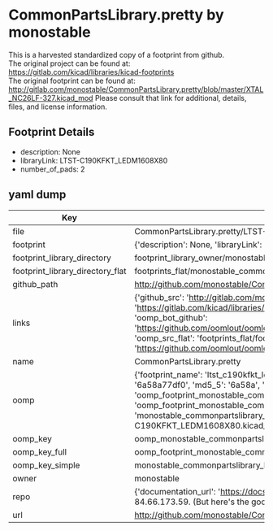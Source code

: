 # CommonPartsLibrary.pretty by monostable  
This is a harvested standardized copy of a footprint from github.  
The original project can be found at:  
https://gitlab.com/kicad/libraries/kicad-footprints  
The original footprint can be found at:
http://gitlab.com/monostable/CommonPartsLibrary.pretty/blob/master/XTAL_NC26LF-327.kicad_mod
Please consult that link for additional, details, files, and license information.  
## Footprint Details
* description: None  
* libraryLink: LTST-C190KFKT_LEDM1608X80  
* number_of_pads: 2  
## yaml dump  
| Key | Value |  
| --- | --- |  
| file | CommonPartsLibrary.pretty/LTST-C190KFKT_LEDM1608X80.kicad_mod |  
| footprint | {'description': None, 'libraryLink': 'LTST-C190KFKT_LEDM1608X80', 'number_of_pads': 2} |  
| footprint_library_directory | footprint_library_owner/monostable_CommonPartsLibrary.pretty |  
| footprint_library_directory_flat | footprints_flat/monostable_commonpartslibrary_ltst_c190kfkt_ledm1608x80/working |  
| github_path | http://github.com/monostable/CommonPartsLibrary.pretty/blob/master/LTST-C190KFKT_LEDM1608X80.kicad_mod |  
| links | {'github_src': 'http://gitlab.com/monostable/CommonPartsLibrary.pretty/blob/master/XTAL_NC26LF-327.kicad_mod', 'github_src_repo': 'https://gitlab.com/kicad/libraries/kicad-footprints', 'oomp_bot': 'footprints/monostable_commonpartslibrary_ltst_c190kfkt_ledm1608x80/working', 'oomp_bot_github': 'https://github.com/oomlout/oomlout_oomp_footprint_bot/tree/main/footprints/monostable_commonpartslibrary_ltst_c190kfkt_ledm1608x80/working', 'oomp_src_flat': 'footprints_flat/footprints_flat/monostable_commonpartslibrary_ltst_c190kfkt_ledm1608x80/working', 'oomp_src_flat_github': 'https://github.com/oomlout/oomlout_oomp_footprint_src/tree/main/footprints_flat/monostable_commonpartslibrary_ltst_c190kfkt_ledm1608x80/working'} |  
| name | CommonPartsLibrary.pretty |  
| oomp | {'footprint_name': 'ltst_c190kfkt_ledm1608x80', 'library_name': 'commonpartslibrary', 'md5': '6a58a77df04c0dee242eec2e45b8e0c6', 'md5_10': '6a58a77df0', 'md5_5': '6a58a', 'md5_6': '6a58a7', 'oomp_key': 'oomp_monostable_commonpartslibrary_ltst_c190kfkt_ledm1608x80', 'oomp_key_extra': 'oomp_footprint_monostable_commonpartslibrary_ltst_c190kfkt_ledm1608x80', 'oomp_key_full': 'oomp_footprint_monostable_commonpartslibrary_ltst_c190kfkt_ledm1608x80_6a58a7', 'oomp_key_simple': 'monostable_commonpartslibrary_ltst_c190kfkt_ledm1608x80', 'original_filename': 'CommonPartsLibrary.pretty/LTST-C190KFKT_LEDM1608X80.kicad_mod', 'owner_name': 'monostable'} |  
| oomp_key | oomp_monostable_commonpartslibrary_ltst_c190kfkt_ledm1608x80 |  
| oomp_key_full | oomp_footprint_monostable_commonpartslibrary_ltst_c190kfkt_ledm1608x80 |  
| oomp_key_simple | monostable_commonpartslibrary_ltst_c190kfkt_ledm1608x80 |  
| owner | monostable |  
| repo | {'documentation_url': 'https://docs.github.com/rest/overview/resources-in-the-rest-api#rate-limiting', 'message': "API rate limit exceeded for 84.66.173.59. (But here's the good news: Authenticated requests get a higher rate limit. Check out the documentation for more details.)"} |  
| url | http://github.com/monostable/CommonPartsLibrary.pretty |  

